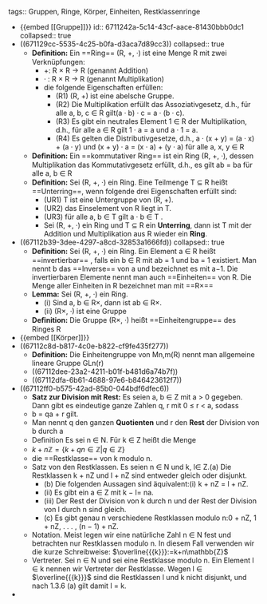 tags:: Gruppen, Ringe, Körper, Einheiten, Restklassenringe

- {{embed [[Gruppe]]}}
  id:: 6711242a-5c14-43cf-aace-81430bbb0dc1
  collapsed:: true
- ((671129cc-5535-4c25-b0fa-d3aca7d89cc3))
  collapsed:: true
	- **Deﬁnition:** Ein ==Ring== (R, +, ·) ist eine Menge R mit zwei Verknüpfungen:
		- +: R × R → R (genannt Addition)
		- · : R × R → R (genannt Multiplikation)
		- die folgende Eigenschaften erfüllen:
			- (R1) (R, +) ist eine abelsche Gruppe.
			- (R2) Die Multiplikation erfüllt das Assoziativgesetz, d.h., für alle a, b, c ∈ R gilt(a · b) · c = a · (b · c).
			- (R3) Es gibt ein neutrales Element 1 ∈ R der Multiplikation, d.h., für alle a ∈ R gilt 1 · a = a und a · 1 = a.
			- (R4) Es gelten die Distributivgesetze, d.h., a · (x + y) = (a · x) + (a · y) und (x + y) · a = (x · a) + (y · a) für alle a, x, y ∈ R
	- **Deﬁnition:** Ein ==kommutativer Ring== ist ein Ring (R, +, ·), dessen Multiplikation das Kommutativgesetz erfüllt, d.h., es gilt ab = ba für alle a, b ∈ R
	- **Deﬁnition:** Sei (R, +, ·) ein Ring. Eine Teilmenge T ⊆ R heißt ==Unterring==, wenn folgende drei Eigenschaften erfüllt sind:
		- (UR1) T ist eine Untergruppe von (R, +).
		- (UR2) das Einselement von R liegt in T.
		- (UR3) für alle a, b ∈ T gilt a · b ∈ T .
		- Sei (R, +, ·) ein Ring und T ⊆ R ein **Unterring**, dann ist T mit der Addition und Multiplikation aus R wieder ein **Ring**.
- ((67112b39-3dee-4297-a8cd-32853a1666fd))
  collapsed:: true
	- **Deﬁnition:** Sei (R, +, ·) ein Ring. Ein Element a ∈ R heißt ==invertierbar== , falls ein b ∈ R mit ab = 1 und ba = 1 existiert. Man nennt b das ==Inverse== von a und bezeichnet es mit a−1. Die invertierbaren Elemente nennt man auch ==Einheiten== von R. Die Menge aller Einheiten in R bezeichnet man mit ==R×==
	- **Lemma:** Sei (R, +, ·) ein Ring.
		- (i) Sind a, b ∈ R×, dann ist ab ∈ R×.
		- (ii) (R×, ·) ist eine Gruppe
	- **Deﬁnition:** Die Gruppe (R×, ·) heißt ==Einheitengruppe== des Ringes R
- {{embed [[Körper]]}}
- ((67112c8d-b817-4c0e-b822-cf9fe435f277))
	- **Definition:** Die Einheitengruppe von Mn,m(R) nennt man allgemeine lineare Gruppe GLn(r)
	- ((67112dee-23a2-4211-b01f-b481d6a74b7f))
	- ((67112dfa-6b61-4688-97e6-b846423612f7))
- ((67112ff0-b575-42ad-85b0-044bdf6dfec6))
	- **Satz zur Division mit Rest:** Es seien a, b ∈ Z mit a > 0 gegeben. Dann gibt es eindeutige ganze Zahlen q, r mit 0 ≤ r < a, sodass
	- b = qa + r gilt.
	- Man nennt q den ganzen **Quotienten** und r den **Rest** der Division von b durch a
	- Deﬁnition Es sei n ∈ N. Für k ∈ Z heißt die Menge
	- $k+n\mathbb{Z}=\{k+qn\in\mathbb{Z}|q\in\mathbb{Z}\}$
	- die ==Restklasse== von k modulo n.
	- Satz von den Restklassen. Es seien n ∈ N und k, l∈ Z.(a) Die Restklassen k + nZ und l  + nZ sind entweder gleich oder disjunkt.
		- (b) Die folgenden Aussagen sind äquivalent:(i) k + nZ = l + nZ.
		- (ii) Es gibt ein a ∈ Z mit k − l= na.
		- (iii) Der Rest der Division von k durch n und der Rest der Division von l durch n sind gleich.
		- (c) Es gibt genau n verschiedene Restklassen modulo n:0 + nZ, 1 + nZ, . . . , (n − 1) + nZ.
	- Notation. Meist legen wir eine natürliche Zahl n ∈ N fest und betrachten nur Restklassen modulo n. In diesem Fall verwenden wir die kurze Schreibweise: $\overline{{{k}}}:=k+n\mathbb{Z}$
	- Vertreter. Sei n ∈ N und sei  eine Restklasse modulo n. Ein Element l ∈ k nennen wir Vertreter der Restklasse. Wegen l ∈ $\overline{{{k}}}$ sind die Restklassen l und k nicht disjunkt, und nach 1.3.6 (a) gilt damit l = k.
-